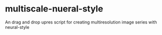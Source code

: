 # multiscale-nueral-style
An drag and drop upres script for creating multiresolution image series with neural-style
